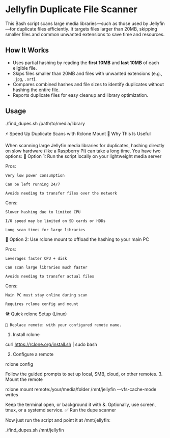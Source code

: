 # Jellyfin Duplicate File Scanner

This Bash script scans large media libraries—such as those used by Jellyfin—for duplicate files efficiently. It targets files larger than 20MB, skipping smaller files and common unwanted extensions to save time and resources.

## How It Works

- Uses partial hashing by reading the **first 10MB** and **last 10MB** of each eligible file.
- Skips files smaller than 20MB and files with unwanted extensions (e.g., `.jpg`, `.srt`).
- Compares combined hashes and file sizes to identify duplicates without hashing the entire file.
- Reports duplicate files for easy cleanup and library optimization.

## Usage

./find_dupes.sh /path/to/media/library

⚡ Speed Up Duplicate Scans with Rclone Mount
🔎 Why This Is Useful

When scanning large Jellyfin media libraries for duplicates, hashing directly on slow hardware (like a Raspberry Pi) can take a long time. You have two options:
🧠 Option 1: Run the script locally on your lightweight media server

Pros:

    Very low power consumption

    Can be left running 24/7

    Avoids needing to transfer files over the network

Cons:

    Slower hashing due to limited CPU

    I/O speed may be limited on SD cards or HDDs

    Long scan times for large libraries

💪 Option 2: Use rclone mount to offload the hashing to your main PC

Pros:

    Leverages faster CPU + disk

    Can scan large libraries much faster

    Avoids needing to transfer actual files

Cons:

    Main PC must stay online during scan

    Requires rclone config and mount

🛠️ Quick rclone Setup (Linux)

    📝 Replace remote: with your configured remote name.

1. Install rclone

curl https://rclone.org/install.sh | sudo bash

2. Configure a remote

rclone config

Follow the guided prompts to set up local, SMB, cloud, or other remotes.
3. Mount the remote

rclone mount remote:/your/media/folder /mnt/jellyfin --vfs-cache-mode writes

Keep the terminal open, or background it with &. Optionally, use screen, tmux, or a systemd service.
✅ Run the dupe scanner

Now just run the script and point it at /mnt/jellyfin:

./find_dupes.sh /mnt/jellyfin
